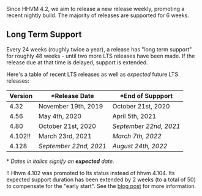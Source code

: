 Since HHVM 4.2, we aim to release a new release weekly, promoting a recent
nightly build. The majority of releases are supported for 6 weeks.

## Long Term Support

Every 24 weeks (roughly twice a year), a release has "long term support" for
roughly 48 weeks - until two more LTS releases have been made. If the release
due at that time is delayed, support is extended.

Here's a table of recent LTS releases as well as *expected* future LTS releases:

| Version |    \*Release Date       |    \*End of Suppport       |
| ------- | ----------------------- | -------------------------- |
| 4.32    | November 19th, 2019     | October 21st, 2020         |
| 4.56    | May 4th, 2020           | April 5th, 2021            |
| 4.80    | October 21st, 2020      | *September 22nd, 2021*     | 
| 4.102!! | March 23rd, 2021        | *March 7th, 2022*          |
| 4.128   | *September 22nd, 2021*  | *August 24th, 2022*        |

\* *Dates in italics signify an **expected** date.*

!! Hhvm 4.102 was promoted to lts status instead of hhvm 4.104. Its expected support duration has been extended by 2 weeks (to a total of 50) to compensate for the "early start". See the [blog post](https://hhvm.com/blog/2021/03/29/extending-hhvm-4.102-support.html) for more information.
